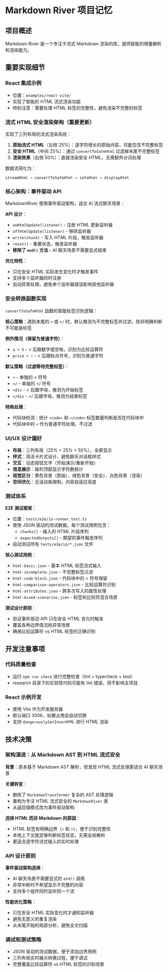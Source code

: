 # Markdown River 项目记忆

## 项目概述

Markdown River 是一个专注于流式 Markdown 渲染的库，提供智能的增量解析和渲染能力。

## 重要实现细节

### React 集成示例

- 位置：`examples/react-vite/`
- 实现了智能的 HTML 流式渲染功能
- 特别注意：需要处理 HTML 标签的完整性，避免渲染不完整的标签

### 流式 HTML 安全渲染架构（重要更新）

实现了三列布局的流式渲染系统：

1. **原始流式 HTML**（左侧 25%）：逐字符增长的原始内容，可能包含不完整标签
2. **安全 HTML**（中间 25%）：通过 `convertToSafeHtml` 过滤掉末尾不完整标签
3. **渲染效果**（右侧 50%）：直接渲染安全 HTML，无需额外分词处理

数据流简化为：

```
streamHtml → convertToSafeHtml → safeHtml → displayHtml
```

### 核心架构：事件驱动 API

MarkdownRiver 使用事件驱动架构，适合 AI 流式聊天场景：

**API 设计**：

- `onHtmlUpdate(listener)` - 注册 HTML 更新监听器
- `offHtmlUpdate(listener)` - 移除监听器
- `write(chunk)` - 写入 HTML 片段，触发监听器
- `reset()` - 重置状态，触发监听器
- **移除了 `end()` 方法** - AI 聊天场景不需要显式结束

**优化特性**：

- 只在安全 HTML 实际发生变化时才触发事件
- 支持多个监听器同时注册
- 自动异常处理，避免单个监听器错误影响其他监听器

### 安全转换函数实现

`convertToSafeHtml` 函数的智能标签识别逻辑：

**核心策略**：遇到末尾的 `<` 或 `</` 时，默认推测为不完整标签并过滤，除非明确判断不可能是标签

**例外情况（保留为普通字符）**：

- `a < 5` - < 后跟数字或空格，识别为比较运算符
- `price < !` - < 后跟标点符号，识别为普通字符

**默认策略（过滤等待完整标签）**：

- `<` - 单独的 < 符号
- `</` - 单独的 </ 符号
- `<div` - < 后跟字母，推测为开始标签
- `</div` - </ 后跟字母，推测为结束标签

**特殊处理**：

- 代码块检测：统计 `<code>` 和 `</code>` 标签数量判断是否在代码块中
- 代码块中的 `<` 作为普通字符处理，不过滤

### UI/UX 设计偏好

- **布局**：三列布局（25% + 25% + 50%），全屏显示
- **样式**：简洁卡片式设计，避免聊天对话框样式
- **交互**：动态按钮文字（开始演示/重新开始）
- **信息展示**：每列顶部显示字符数统计
- **视觉区分**：黄色背景（原始）、绿色背景（安全）、白色背景（渲染）
- **空间优化**：无滚动条限制，内容自适应高度

### 测试体系

**E2E 测试框架**：

- 位置：`tests/e2e/io-runner.test.ts`
- 使用 JSON 驱动的测试数据，每个测试用例包含：
  - `chunks[]` - 输入的 HTML 片段序列
  - `expectedOutputs[]` - 期望的事件触发序列
- 自动测试所有 `tests/e2e/io/*.json` 文件

**核心测试用例**：

- `html-basic.json` - 基本 HTML 标签流式输入
- `html-incomplete.json` - 不完整标签过滤
- `html-code-block.json` - 代码块中的 < 符号保留
- `html-comparison-operators.json` - 比较运算符识别
- `html-attributes.json` - 跨多次写入的属性处理
- `html-mixed-scenarios.json` - 标签和比较符混合场景

**测试设计原则**：

- 验证事件驱动 API 只在安全 HTML 变化时触发
- 覆盖各种边界情况和异常场景
- 确保比较运算符 vs HTML 标签的正确识别

## 开发注意事项

### 代码质量检查

- 运行 `npm run check` 进行完整检查（lint + typecheck + test）
- research 目录下的实验性代码可能有 lint 错误，但不影响主项目

### React 示例开发

- 使用 Vite 作为开发服务器
- 默认端口 3006，如被占用会自动切换
- 支持 `dangerouslySetInnerHTML` 进行 HTML 渲染

## 技术决策

### 架构演进：从 Markdown AST 到 HTML 流式安全

**背景**：原本基于 Markdown AST 解析，但发现 HTML 流式处理更适合 AI 聊天场景

**关键转变**：

- 删除了 `MarkdownTransformer` 复杂的 AST 处理逻辑
- 重构为专注 HTML 流式安全的 `MarkdownRiver` 类
- 从返回值模式改为事件驱动架构

**选择 HTML 而非 Markdown 的原因**：

- HTML 标签有明确边界（`<` 和 `>`），便于识别完整性
- 本地上下文就足够判断标签状态，无需全局解析
- 更适合逐字符流式输入的实时处理

### API 设计原则

**事件驱动架构选择**：

- AI 聊天场景不需要显式的 `end()` 调用
- 异常中断时不希望显示不完整的内容
- 支持多个组件同时监听同一个流

**性能优化策略**：

- 只在安全 HTML 实际变化时才通知监听器
- 避免无意义的重复渲染
- 从末尾开始的局部分析，避免全文扫描

### 调试和测试策略

- JSON 驱动的测试数据，便于添加边界用例
- 三列布局实时展示转换过程，便于调试
- 完整覆盖比较运算符 vs HTML 标签的识别场景

<!-- 最后更新时间: 2025-01-11T17:58:00+08:00 -->
